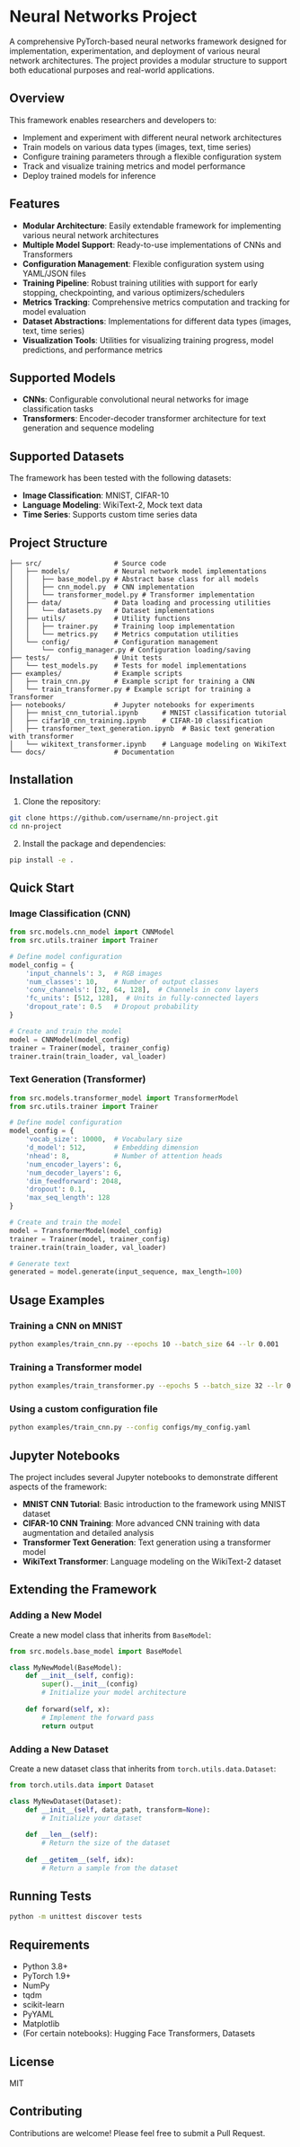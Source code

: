 # Neural Networks Project

A comprehensive PyTorch-based neural networks framework designed for implementation, experimentation, and deployment of various neural network architectures. The project provides a modular structure to support both educational purposes and real-world applications.

## Overview

This framework enables researchers and developers to:

- Implement and experiment with different neural network architectures
- Train models on various data types (images, text, time series)
- Configure training parameters through a flexible configuration system
- Track and visualize training metrics and model performance
- Deploy trained models for inference

## Features

- **Modular Architecture**: Easily extendable framework for implementing various neural network architectures
- **Multiple Model Support**: Ready-to-use implementations of CNNs and Transformers
- **Configuration Management**: Flexible configuration system using YAML/JSON files
- **Training Pipeline**: Robust training utilities with support for early stopping, checkpointing, and various optimizers/schedulers
- **Metrics Tracking**: Comprehensive metrics computation and tracking for model evaluation
- **Dataset Abstractions**: Implementations for different data types (images, text, time series)
- **Visualization Tools**: Utilities for visualizing training progress, model predictions, and performance metrics

## Supported Models

- **CNNs**: Configurable convolutional neural networks for image classification tasks
- **Transformers**: Encoder-decoder transformer architecture for text generation and sequence modeling

## Supported Datasets

The framework has been tested with the following datasets:

- **Image Classification**: MNIST, CIFAR-10
- **Language Modeling**: WikiText-2, Mock text data
- **Time Series**: Supports custom time series data

## Project Structure

```
├── src/                  # Source code
│   ├── models/           # Neural network model implementations
│   │   ├── base_model.py # Abstract base class for all models
│   │   ├── cnn_model.py  # CNN implementation
│   │   └── transformer_model.py # Transformer implementation
│   ├── data/             # Data loading and processing utilities
│   │   └── datasets.py   # Dataset implementations
│   ├── utils/            # Utility functions
│   │   ├── trainer.py    # Training loop implementation
│   │   └── metrics.py    # Metrics computation utilities
│   └── config/           # Configuration management
│       └── config_manager.py # Configuration loading/saving
├── tests/                # Unit tests
│   └── test_models.py    # Tests for model implementations
├── examples/             # Example scripts
│   ├── train_cnn.py      # Example script for training a CNN
│   └── train_transformer.py # Example script for training a Transformer
├── notebooks/            # Jupyter notebooks for experiments
│   ├── mnist_cnn_tutorial.ipynb      # MNIST classification tutorial
│   ├── cifar10_cnn_training.ipynb    # CIFAR-10 classification
│   ├── transformer_text_generation.ipynb  # Basic text generation with transformer
│   └── wikitext_transformer.ipynb    # Language modeling on WikiText
└── docs/                 # Documentation
```

## Installation

1. Clone the repository:

```bash
git clone https://github.com/username/nn-project.git
cd nn-project
```

2. Install the package and dependencies:

```bash
pip install -e .
```

## Quick Start

### Image Classification (CNN)

```python
from src.models.cnn_model import CNNModel
from src.utils.trainer import Trainer

# Define model configuration
model_config = {
    'input_channels': 3,  # RGB images
    'num_classes': 10,    # Number of output classes
    'conv_channels': [32, 64, 128],  # Channels in conv layers
    'fc_units': [512, 128],  # Units in fully-connected layers
    'dropout_rate': 0.5   # Dropout probability
}

# Create and train the model
model = CNNModel(model_config)
trainer = Trainer(model, trainer_config)
trainer.train(train_loader, val_loader)
```

### Text Generation (Transformer)

```python
from src.models.transformer_model import TransformerModel
from src.utils.trainer import Trainer

# Define model configuration
model_config = {
    'vocab_size': 10000,  # Vocabulary size
    'd_model': 512,       # Embedding dimension
    'nhead': 8,           # Number of attention heads
    'num_encoder_layers': 6,
    'num_decoder_layers': 6,
    'dim_feedforward': 2048,
    'dropout': 0.1,
    'max_seq_length': 128
}

# Create and train the model
model = TransformerModel(model_config)
trainer = Trainer(model, trainer_config)
trainer.train(train_loader, val_loader)

# Generate text
generated = model.generate(input_sequence, max_length=100)
```

## Usage Examples

### Training a CNN on MNIST

```bash
python examples/train_cnn.py --epochs 10 --batch_size 64 --lr 0.001
```

### Training a Transformer model

```bash
python examples/train_transformer.py --epochs 5 --batch_size 32 --lr 0.0001
```

### Using a custom configuration file

```bash
python examples/train_cnn.py --config configs/my_config.yaml
```

## Jupyter Notebooks

The project includes several Jupyter notebooks to demonstrate different aspects of the framework:

- **MNIST CNN Tutorial**: Basic introduction to the framework using MNIST dataset
- **CIFAR-10 CNN Training**: More advanced CNN training with data augmentation and detailed analysis
- **Transformer Text Generation**: Text generation using a transformer model
- **WikiText Transformer**: Language modeling on the WikiText-2 dataset

## Extending the Framework

### Adding a New Model

Create a new model class that inherits from `BaseModel`:

```python
from src.models.base_model import BaseModel

class MyNewModel(BaseModel):
    def __init__(self, config):
        super().__init__(config)
        # Initialize your model architecture
    
    def forward(self, x):
        # Implement the forward pass
        return output
```

### Adding a New Dataset

Create a new dataset class that inherits from `torch.utils.data.Dataset`:

```python
from torch.utils.data import Dataset

class MyNewDataset(Dataset):
    def __init__(self, data_path, transform=None):
        # Initialize your dataset
        
    def __len__(self):
        # Return the size of the dataset
        
    def __getitem__(self, idx):
        # Return a sample from the dataset
```

## Running Tests

```bash
python -m unittest discover tests
```

## Requirements

- Python 3.8+
- PyTorch 1.9+
- NumPy
- tqdm
- scikit-learn
- PyYAML
- Matplotlib
- (For certain notebooks): Hugging Face Transformers, Datasets

## License

MIT

## Contributing

Contributions are welcome! Please feel free to submit a Pull Request.